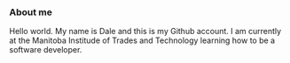 

### About me

Hello world. My name is Dale and this is my Github account. I am currently at the Manitoba Institude of Trades and Technology learning how to be a software developer.
